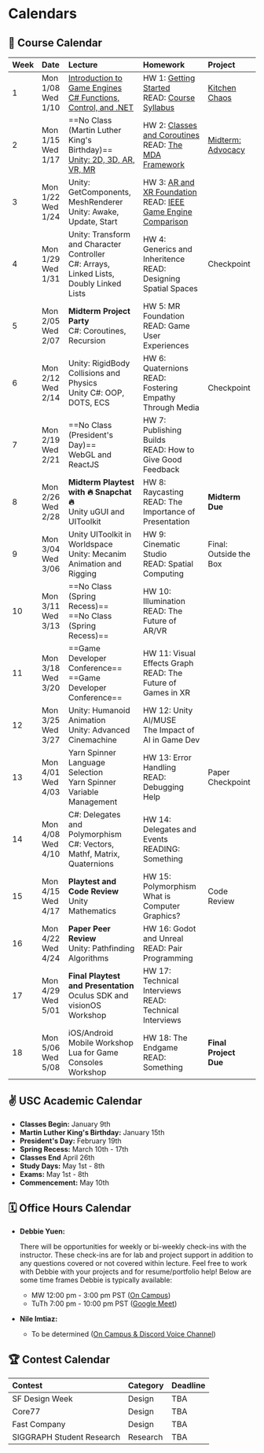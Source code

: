 # Calendars

## 📓 Course Calendar
| Week | Date                     | Lecture                                           | Homework              | Project |
| :----| :----------------------- | :------------------------------------------------ | :-------------------------------| :--------------|
| 1    | Mon 1/08 <br> Wed 1/10   | [Introduction to Game Engines](https://www.icloud.com/keynote/08aZs5s_uUorg5jJGt1aVn1UQ#Lecture1) <br> [C# Functions, Control, and .NET](https://www.icloud.com/keynote/021rBpeSLAtnFPZgx8e1kmDuQ#Lecture2) | HW 1: [Getting Started](./Homework/hw01.md)  <br> READ: [Course Syllabus](./courseinfo.md)  | [Kitchen Chaos](./Projects/kitchenchaos.md)  |
| 2    | Mon 1/15 <br> Wed 1/17   | ==No Class (Martin Luther King's Birthday)== <br> [Unity: 2D, 3D, AR, VR, MR](https://www.icloud.com/keynote/050xrnFQzZLyjkKliTs21EQkA#Lecture2)| HW 2: [Classes and Coroutines](./Homework/hw02.md) <br> READ: [The MDA Framework](https://users.cs.northwestern.edu/~hunicke/MDA.pdf) | [Midterm: Advocacy](./Projects/midterm.md) |
| 3    | Mon 1/22 <br> Wed 1/24     | Unity: GetComponents, MeshRenderer <br> Unity: Awake, Update, Start | HW 3: [AR and XR Foundation](./Homework/hw03.md) <br> READ: [IEEE Game Engine Comparison](https://ieeexplore.ieee.org/document/9579618) | |
| 4    | Mon 1/29 <br> Wed 1/31   | Unity: Transform and Character Controller  <br> C#: Arrays, Linked Lists, Doubly Linked Lists | HW 4: Generics and Inheritence <br> READ: Designing Spatial Spaces| Checkpoint |
| 5    | Mon 2/05 <br> Wed 2/07   |  **Midterm Project Party** <br>  C#: Coroutines, Recursion | HW 5: MR Foundation <br> READ: Game User Experiences | |
| 6    | Mon 2/12 <br> Wed 2/14   | Unity: RigidBody Collisions and Physics <br> Unity C#: OOP, DOTS, ECS | HW 6: Quaternions <br> READ: Fostering Empathy Through Media | <br> Checkpoint |
| 7    | Mon 2/19 <br> Wed 2/21   | ==No Class (President's Day)== <br> WebGL and ReactJS| HW 7: Publishing Builds <br> READ: How to Give Good Feedback |
| 8    | Mon 2/26 <br> Wed 2/28  | **Midterm Playtest with 🔥 Snapchat 🔥** <br> Unity uGUI and UIToolkit| HW 8: Raycasting <br> READ: The Importance of Presentation | **Midterm Due** |
| 9    | Mon 3/04 <br> Wed 3/06 | Unity UIToolkit in Worldspace <br> Unity: Mecanim Animation and Rigging | HW 9: Cinematic Studio <br> READ: Spatial Computing | Final: Outside the Box |
| 10   | Mon 3/11 <br> Wed 3/13 | ==No Class (Spring Recess)== <br> ==No Class (Spring Recess)== | HW 10: Illumination <br> READ: The Future of AR/VR |
| 11   | Mon 3/18 <br> Wed 3/20  | ==Game Developer Conference== <br> ==Game Developer Conference== | HW 11: Visual Effects Graph <br> READ: The Future of Games in XR |
| 12   | Mon 3/25 <br> Wed 3/27   | Unity: Humanoid Animation <br> Unity: Advanced Cinemachine | HW 12: Unity AI/MUSE <br> The Impact of AI in Game Dev |
| 13   | Mon 4/01 <br> Wed 4/03 | Yarn Spinner Language Selection <br> Yarn Spinner Variable Management| HW 13: Error Handling <br> READ: Debugging Help | Paper Checkpoint |
| 14   | Mon 4/08 <br> Wed 4/10 | C#: Delegates and Polymorphism <br> C#: Vectors, Mathf, Matrix, Quaternions | HW 14: Delegates and Events <br> READING: Something| |
| 15   | Mon 4/15 <br> Wed 4/17 <br> | **Playtest and Code Review** <br> Unity Mathematics | HW 15: Polymorphism <br> What is Computer Graphics? | Code Review |
| 16   | Mon 4/22 <br> Wed 4/24   | **Paper Peer Review** <br> Unity: Pathfinding Algorithms | HW 16: Godot and Unreal <br> READ: Pair Programming | |
| 17   | Mon 4/29 <br> Wed 5/01 | **Final Playtest and Presentation** <br> Oculus SDK and visionOS Workshop | HW 17: Technical Interviews <br> READ: Technical Interviews| |
| 18   | Mon 5/06 <br> Wed 5/08 | iOS/Android Mobile Workshop <br> Lua for Game Consoles Workshop | HW 18: The Endgame <br> READ: Something | **Final Project Due** |


## ✌️ USC Academic Calendar
* **Classes Begin:** January 9th
* **Martin Luther King's Birthday:** January 15th
* **President's Day:** February 19th
* **Spring Recess:** March 10th - 17th
* **Classes End** April 26th
* **Study Days:** May 1st - 8th
* **Exams:** May 1st - 8th
* **Commencement:** May 10th

## 🗓️ Office Hours Calendar

* **Debbie Yuen:** 
    
    There will be opportunities for weekly or bi-weekly check-ins with the instructor. These check-ins are for lab and project support in addition to any questions covered or not covered within lecture. Feel free to work with Debbie with your projects and for resume/portfolio help! Below are some time frames Debbie is typically available:

    * MW 12:00 pm - 3:00 pm PST ([On Campus](https://calendly.com/debbieyuen/30min))
    * TuTh 7:00 pm - 10:00 pm PST ([Google Meet]())

* **Nile Imtiaz:**
    *  To be determined ([On Campus & Discord Voice Channel]())

## 🏆 Contest Calendar
| Contest        | Category | Deadline |
| :------------- | :------- | :------- |
| SF Design Week | Design   | TBA      |
| Core77         | Design   | TBA      |
| Fast Company   | Design   | TBA      |
| SIGGRAPH Student Research | Research | TBA |